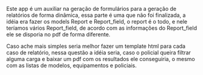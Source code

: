 Este app é um auxiliar na geração de formulários para a geração de relatórios de forma dinâmica, essa parte é uma que não foi finalizada, a idéia era fazer os models Report e Report_field, o report é o todo, e nele teríamos vários Report_field, de acordo com as informações do Report_field ele se disporia no pdf de forma diferente.

Caso ache mais simples seria melhor fazer um template html para cada caso de relatório, nessa questão a idéia seria, caso o policial queira filtrar alguma carga e baixar um pdf com os resultados ele conseguiria, o mesmo com as listas de modelos, equipamentos e policiais.
